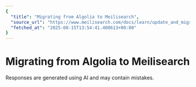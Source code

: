 ```yaml
---
{
  "title": "Migrating from Algolia to Meilisearch",
  "source_url": "https://www.meilisearch.com/docs/learn/update_and_migration/algolia_migration",
  "fetched_at": "2025-08-15T13:54:41.400613+00:00"
}
---
```


# Migrating from Algolia to Meilisearch

Responses are generated using AI and may contain mistakes.
